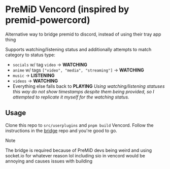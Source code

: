 # PreMiD Vencord (inspired by premid-powercord)

Alternative way to bridge premid to discord, instead of using their tray app thing

Supports watching/listening status and additionally attempts to match category to status type:
- `socials` w/ tag `video` -> **WATCHING**
- `anime` w/ tags `["video", "media", "streaming"]` -> **WATCHING**
- `music` -> **LISTENING**
- `videos` -> **WATCHING**
- Everything else falls back to **PLAYING**
*Using watching/listening statuses this way do not show timestamps despite them being provided, so I attempted to replicate it myself for the watching status.*

## Usage
Clone this repo to `src/userplugins` and `pnpm build` Vencord.
Follow the instructions in the [bridge](https://github.com/nyakowint/vc-pmb) repo and you're good to go.

> [!NOTE]
> The bridge is required because of PreMiD devs being weird and using socket.io for whatever reason lol
> including sio in vencord would be annoying and causes issues with building
